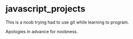 # javascript_projects

This is a noob trying had to use git while learning to program.

Apologies in advance for noobness.
